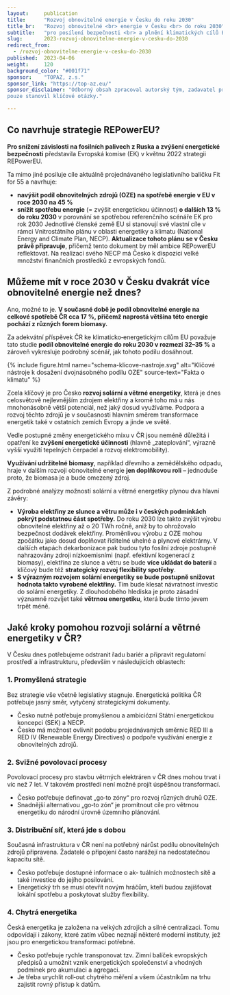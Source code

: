 ```yaml
---
layout:     publication
title:      "Rozvoj obnovitelné energie v Česku do roku 2030"
title_br:   "Rozvoj obnovitelné <br> energie v Česku <br> do roku 2030"
subtitle:   "pro posílení bezpečnosti <br> a plnění klimatických cílů EU"
slug:       2023-rozvoj-obnovitelne-energie-v-cesku-do-2030
redirect_from:
  - /rozvoj-obnovitelne-energie-v-cesku-do-2030
published:  2023-04-06
weight:     120
background_color: "#001f71"
sponsor:    "TOPAZ, z.s."
sponsor_link: "https://top-az.eu/"
sponsor_disclaimer: "Odborný obsah zpracoval autorský tým, zadavatel pro tuto analýzu
pouze stanovil klíčové otázky."

---
```


## Co navrhuje strategie REPowerEU?

**Pro snížení závislosti na fosilních palivech z Ruska a zvýšení energetické bezpečnosti** představila Evropská komise (EK) v květnu 2022 strategii REPowerEU.

Ta mimo jiné posiluje cíle aktuálně projednávaného legislativního balíčku Fit for 55 a navrhuje:
* **navýšit podíl obnovitelných zdrojů (OZE) na spotřebě energie v EU v roce 2030 na 45 %**
* **snížit spotřebu energie** (= zvýšit energetickou účinnost) **o dalších 13 % do roku 2030** v porovnání se spotřebou referenčního scénáře EK pro rok 2030
Jednotlivé členské země EU si stanovují své vlastní cíle v rámci Vnitrostátního plánu v oblasti energetiky a klimatu (National Energy and Climate Plan, NECP). **Aktualizace tohoto plánu se v Česku právě připravuje**, přičemž tento dokument by měl ambice REPowerEU reflektovat. Na realizaci svého NECP má Česko k dispozici velké množství finančních prostředků z evropských fondů.

## Můžeme mít v roce 2030 v Česku dvakrát více obnovitelné energie než dnes?

Ano, možné to je. **V současné době je podíl obnovitelné energie na celkové spotřebě ČR cca 17 %, přičemž naprostá většina této energie pochází z různých forem biomasy.**

Za adekvátní příspěvek ČR ke klimaticko‐energetickým cílům EU považuje tato studie **podíl obnovitelné energie do roku 2030 v rozmezí 32–35 %** a zároveň vykresluje podrobný scénář, jak tohoto podílu dosáhnout.

{% include figure.html
    name="schema-klicove-nastroje.svg"
    alt="Klíčové nástroje k dosažení dvojnásobného podílu OZE"
    source-text="Fakta o klimatu"
%}

Zcela klíčový je pro Česko **rozvoj solární a větrné energetiky**, která je dnes celosvětově nejlevnějším zdrojem elektřiny a kromě toho má u nás mnohonásobně větší potenciál, než jaký dosud využíváme. Podpora a rozvoj těchto zdrojů je v současnosti hlavním směrem transformace energetik také v ostatních zemích Evropy a jinde ve světě.

Vedle postupné změny energetického mixu v ČR jsou neméně důležitá i opatření ke **zvýšení energetické účinnosti** (hlavně „zateplování“, výrazně vyšší využití tepelných čerpadel a rozvoj elektromobility).

**Využívání udržitelné biomasy**, například dřevního a zemědělského odpadu, hraje v dalším rozvoji obnovitelné energie **jen doplňkovou roli** – jednoduše proto, že biomasa je a bude omezený zdroj.

Z podrobné analýzy možností solární a větrné energetiky plynou dva hlavní závěry:
* **Výroba elektřiny ze slunce a větru může i v českých podmínkách pokrýt podstatnou část spotřeby.** Do roku 2030 lze takto zvýšit výrobu obnovitelné elektřiny až o 20 TWh ročně, aniž by to ohrožovalo bezpečnost dodávek elektřiny. Proměnlivou výrobu z OZE mohou zpočátku jako dosud doplňovat řiditelné uhelné a plynové elektrárny. V dalších etapách dekarbonizace pak budou tyto fosilní zdroje postupně nahrazovány zdroji nízkoemisními (např. efektivní kogenerací z biomasy), elektřina ze slunce a větru se bude **více ukládat do baterií** a klíčový bude též **strategický rozvoj flexibility spotřeby**.
* **S výrazným rozvojem solární energetiky se bude postupně snižovat hodnota takto vyrobené elektřiny.** Tím bude klesat návratnost investic do solární energetiky. Z dlouhodobého hlediska je proto zásadní významně rozvíjet také **větrnou energetiku**, která bude tímto jevem trpět méně.

## Jaké kroky pomohou rozvoji solární a větrné energetiky v ČR?

V Česku dnes potřebujeme odstranit řadu bariér a připravit regulatorní prostředí a infrastrukturu, především v následujících oblastech:

<div class="container wide-figure-desktop"><div class="row align-items-stretch">
<div class="col-md-6"><div class="publication-card" markdown="1">

### 1. Promyšlená strategie

Bez strategie vše včetně legislativy stagnuje. Energetická politika ČR potřebuje jasný směr, vytyčený strategickými dokumenty.
* Česko nutně potřebuje promyšlenou a ambiciózní Státní energetickou koncepci (SEK) a NECP.
* Česko má možnost ovlivnit podobu projednávaných směrnic RED III a RED IV (Renewable Energy Directives) o podpoře využívání energie z obnovitelných zdrojů.

</div></div>
<div class="col-md-6"><div class="publication-card" markdown="1">

### 2. Svižné povolovací procesy

Povolovací procesy pro stavbu větrných elektráren v ČR dnes mohou trvat i víc než 7 let. V takovém prostředí není možné projít úspěšnou transformací.
* Česko potřebuje definovat „go‐to zóny“ pro rozvoj různých druhů OZE.
* Snadnější alternativou „go‐to zón“ je promítnout cíle pro větrnou energetiku do národní úrovně územního plánování.

</div></div>
<div class="col-md-6"><div class="publication-card" markdown="1">

### 3. Distribuční síť, která jde s dobou

Současná infrastruktura v ČR není na potřebný nárůst podílu obnovitelných zdrojů připravena. Žadatelé o připojení často narážejí na nedostatečnou kapacitu sítě.
* Česko potřebuje dostupné informace o ak- tuálních možnostech sítě a také investice do jejího posilování.
* Energetický trh se musí otevřít novým hráčům, kteří budou zajišťovat lokální spotřebu a poskytovat služby flexibility.
</div></div>
<div class="col-md-6"><div class="publication-card" markdown="1">

### 4. Chytrá energetika

Česká energetika je založena na velkých zdrojích a silné centralizaci. Tomu odpovídají i zákony, které zatím vůbec neznají některé moderní instituty, jež jsou pro energetickou transformaci potřebné.
* Česko potřebuje rychle transponovat tzv. Zimní balíček evropských předpisů a umožnit vznik energetických společenství a vhodných podmínek pro akumulaci a agregaci.
* Je třeba urychlit roll‐out chytrého měření a všem účastníkům na trhu zajistit rovný přístup k datům.

</div></div></div></div>
